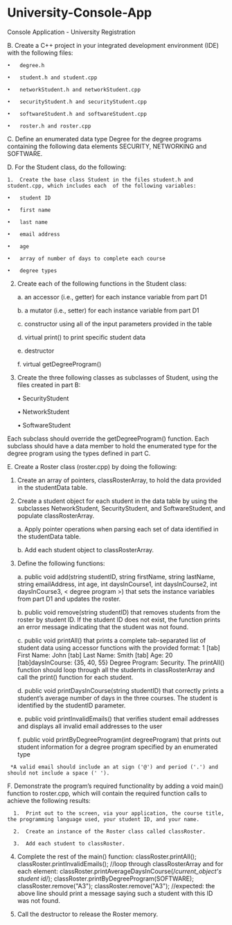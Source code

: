 # University-Console-App
Console Application - University Registration

B.  Create a C++ project in your integrated development environment (IDE) with the following files:

    •   degree.h

    •   student.h and student.cpp

    •   networkStudent.h and networkStudent.cpp

    •   securityStudent.h and securityStudent.cpp

    •   softwareStudent.h and softwareStudent.cpp

    •   roster.h and roster.cpp
 

C.  Define an enumerated data type Degree for the degree programs containing the following data elements SECURITY, NETWORKING and SOFTWARE.
  

D.  For the Student class, do the following:

    1.  Create the base class Student in the files student.h and student.cpp, which includes each  of the following variables:

    •   student ID

    •   first name

    •   last name

    •   email address

    •   age

    •   array of number of days to complete each course

    •   degree types
 

2.  Create each of the following functions in the Student class:

    a.  an accessor (i.e., getter) for each  instance variable from part D1

    b.  a mutator (i.e., setter) for each instance variable from part D1 

    c.  constructor using all  of the input parameters provided in the table

    d.  virtual print() to print specific student data 

    e.  destructor

    f.  virtual getDegreeProgram()
 
 

3.  Create the three following classes as subclasses of Student, using the files created in part B:

    •   SecurityStudent

    •   NetworkStudent

    •   SoftwareStudent

Each subclass should override the getDegreeProgram() function. Each subclass should have a data member to hold the enumerated type for the degree program using the types defined in part C.
 

E.  Create a Roster class (roster.cpp) by doing the following:

  1.  Create an array of pointers, classRosterArray, to hold the data provided in the studentData table.

  2.  Create a student object for each  student in the data table by using the subclasses NetworkStudent, SecurityStudent, and SoftwareStudent, and populate classRosterArray.

      a.  Apply pointer operations when parsing each  set of data identified in the studentData table.

      b.  Add each student object to classRosterArray.

  3.  Define the following functions:

      a.  public void add(string studentID, string firstName, string lastName, string emailAddress, int age, int daysInCourse1, int daysInCourse2, int daysInCourse3, < degree program >) that sets the instance variables from part D1 and updates the roster.

      b.  public void remove(string studentID) that removes students from the roster by student ID. If the student ID does not exist, the function prints an error message indicating that the student was not found.


      c.  public void printAll() that prints a complete tab-separated list of student data using accessor functions with the provided format: 1 [tab] First Name: John [tab] Last Name: Smith [tab] Age: 20 [tab]daysInCourse: {35, 40, 55} Degree Program: Security. The printAll() function should loop through all  the students in classRosterArray and call the print() function for each student.

      d.  public void printDaysInCourse(string studentID) that correctly prints a student’s average number of days in the three courses. The student is identified by the studentID parameter.

      e.  public void printInvalidEmails() that verifies student email addresses and displays all invalid email addresses to the user

      f.  public void printByDegreeProgram(int degreeProgram) that prints out student information for a degree program specified by an enumerated type
     
     *A valid email should include an at sign ('@') and period ('.') and should not include a space (' '). 

F.  Demonstrate the program’s required functionality by adding a void main() function to roster.cpp, which will contain the required function calls to achieve the following results:

      1.  Print out to the screen, via your application, the course title, the programming language used, your student ID, and your name.

      2.  Create an instance of the Roster class called classRoster.

      3.  Add each student to classRoster.

4.  Complete the rest of the main() function:
classRoster.printAll();
classRoster.printInvalidEmails();
//loop through classRosterArray and for each element:
classRoster.printAverageDaysInCourse(/*current_object's student id*/);
classRoster.printByDegreeProgram(SOFTWARE);
classRoster.remove("A3");
classRoster.remove("A3");
 //expected: the above line should print a message saying such a student with this ID was not found.

5.  Call the destructor to release the Roster memory.


